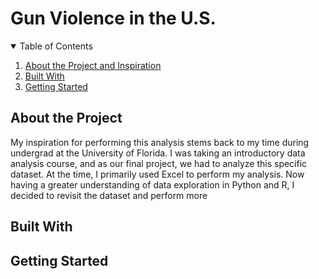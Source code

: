 # Gun Violence in the U.S.
<!-- TABLE OF CONTENTS -->
<details open="open">
  <summary>Table of Contents</summary>
  <ol>
    <li><a href="#about-the-project-and-inspiration">About the Project and Inspiration</a></li>
    <li><a href="#built-with">Built With</a></li>
    <li><a href="#getting-started">Getting Started</a></li>
  </ol>
</details>

<!--
    <li>
      <a href="#user-interface-walkthrough">User Interface Walkthrough</a>
      <ul>
        <li><a href="#search-criteria-and-filters">Search Criteria and Filters</a></li>
        <li><a href="#view-more-flight-information">View More Flight Information</a></li>
        <li><a href="#reschedule-a-flight">Reschedule a Flight</a></li>
        <li><a href="#cancel-a-flight">Cancel a Flight</a></li>
      </ul>
    </li>
    <li><a href="#acknowledgements">Acknowledgements</a></li>
-->

## About the Project
My inspiration for performing this analysis stems back to my time during undergrad at the University of Florida. I was taking an introductory data analysis course, and as our final project, we had to analyze this specific dataset. At the time, I primarily used Excel to perform my analysis. Now having a greater understanding of data exploration in Python and R, I decided to revisit the dataset and perform more 

## Built With

## Getting Started
